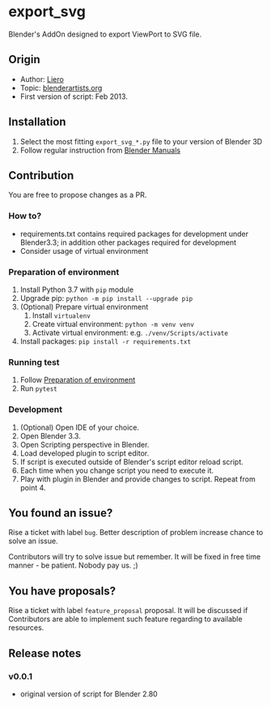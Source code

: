 # export_svg

Blender's AddOn designed to export ViewPort to SVG file.

## Origin

- Author: [Liero](https://blenderartists.org/u/liero/summary)
- Topic: [blenderartists.org](https://blenderartists.org/t/svg-output-script/566412)
- First version of script:  Feb 2013.

## Installation

1. Select the most fitting `export_svg_*.py` file to your version of Blender 3D
2. Follow regular instruction from [Blender Manuals](https://www.cgchan.com/static/doc/sceneskies/1.1/installation.html#installing)

## Contribution

You are free to propose changes as a PR.

### How to?

- requirements.txt contains required packages for development under Blender3.3; in addition other packages required for development
- Consider usage of virtual environment

### Preparation of environment

1. Install Python 3.7 with `pip` module
2. Upgrade pip: `python -m pip install --upgrade pip`
3. (Optional) Prepare virtual environment
   1. Install `virtualenv`
   2. Create virtual environment: `python -m venv venv`
   3. Activate virtual environment: e.g. `./venv/Scripts/activate`
4. Install packages: `pip install -r requirements.txt`

### Running test

1. Follow [Preparation of environment](#preparation-of-environment)
2. Run `pytest`

### Development

1. (Optional) Open IDE of your choice.
2. Open Blender 3.3.
3. Open Scripting perspective in Blender.
4. Load developed plugin to script editor.
5. If script is executed outside of Blender's script editor reload script.
6. Each time when you change script you need to execute it.
7. Play with plugin in Blender and provide changes to script. Repeat from point 4.

## You found an issue?

Rise a ticket with label `bug`. Better description of problem increase chance to solve an issue.

Contributors will try to solve issue but remember. It will be fixed in free time manner - be patient. Nobody pay us. ;)

## You have proposals?

Rise a ticket with label `feature_proposal` proposal. It will be discussed if Contributors are able to implement such feature regarding to available resources.

## Release notes

### v0.0.1

- original version of script for Blender 2.80
